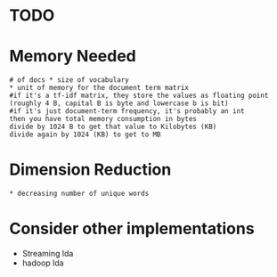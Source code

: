 # TODO
# Memory Needed
    # of docs * size of vocabulary
    * unit of memory for the document term matrix
    #if it's a tf-idf matrix, they store the values as floating point (roughly 4 B, capital B is byte and lowercase b is bit)
    #if it's just document-term frequency, it's probably an int
    then you have total memory consumption in bytes
    divide by 1024 B to get that value to Kilobytes (KB)
    divide again by 1024 (KB) to get to MB

# Dimension Reduction
    * decreasing number of unique words

# Consider other implementations
* Streaming lda
* hadoop lda
